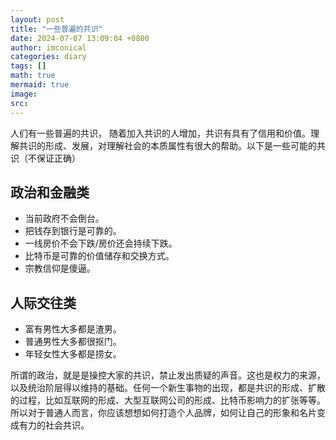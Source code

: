 ```yaml
---
layout: post
title: "一些普遍的共识"
date: 2024-07-07 13:09:04 +0800
author: imconical
categories: diary
tags: []
math: true
mermaid: true
image:
src:
---
```

人们有一些普遍的共识， 随着加入共识的人增加，共识有具有了信用和价值。理解共识的形成、发展，对理解社会的本质属性有很大的帮助。以下是一些可能的共识（不保证正确）

## 政治和金融类
* 当前政府不会倒台。
* 把钱存到银行是可靠的。
* 一线房价不会下跌/房价还会持续下跌。
* 比特币是可靠的价值储存和交换方式。
* 宗教信仰是傻逼。


## 人际交往类
* 富有男性大多都是渣男。
* 普通男性大多都很抠门。
* 年轻女性大多都是捞女。

所谓的政治，就是是操控大家的共识，禁止发出质疑的声音。这也是权力的来源，以及统治阶层得以维持的基础。任何一个新生事物的出现，都是共识的形成、扩散的过程，比如互联网的形成、大型互联网公司的形成、比特币影响力的扩张等等。所以对于普通人而言，你应该想想如何打造个人品牌，如何让自己的形象和名片变成有力的社会共识。